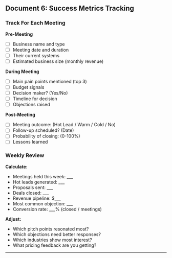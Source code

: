 ## Document 6: Success Metrics Tracking

### Track For Each Meeting

**Pre-Meeting**
- [ ] Business name and type
- [ ] Meeting date and duration
- [ ] Their current systems
- [ ] Estimated business size (monthly revenue)

**During Meeting**
- [ ] Main pain points mentioned (top 3)
- [ ] Budget signals
- [ ] Decision maker? (Yes/No)
- [ ] Timeline for decision
- [ ] Objections raised

**Post-Meeting**
- [ ] Meeting outcome: (Hot Lead / Warm / Cold / No)
- [ ] Follow-up scheduled? (Date)
- [ ] Probability of closing: (0-100%)
- [ ] Lessons learned

### Weekly Review

**Calculate:**
- Meetings held this week: ___
- Hot leads generated: ___
- Proposals sent: ___
- Deals closed: ___
- Revenue pipeline: $___
- Most common objection: ___
- Conversion rate: ___% (closed / meetings)

**Adjust:**
- Which pitch points resonated most?
- Which objections need better responses?
- Which industries show most interest?
- What pricing feedback are you getting?

---